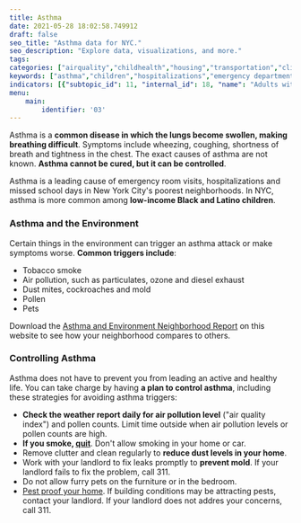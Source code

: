 ```yaml
---
title: Asthma
date: 2021-05-28 18:02:58.749912
draft: false
seo_title: "Asthma data for NYC."
seo_description: "Explore data, visualizations, and more."
tags: 
categories: ["airquality","childhealth","housing","transportation","climatehealth","healthoutcomes","social"]
keywords: ["asthma","children","hospitalizations","emergency department visits","breathing","housing","physical activity"]
indicators: [{"subtopic_id": 11, "internal_id": 18, "name": "Adults with Asthma in the Past 12 Months", "URL": "https://a816-dohbesp.nyc.gov/IndicatorPublic/VisualizationData.aspx?id=18,719b87,11,Summarize"}, {"subtopic_id": 11, "internal_id": 2380, "name": "Asthma Emergency Department Visits (Adults)", "URL": "https://a816-dohbesp.nyc.gov/IndicatorPublic/VisualizationData.aspx?id=2380,719b87,11,Summarize"}, {"subtopic_id": 11, "internal_id": 2384, "name": "Asthma Emergency Department Visits (Adults) by NTA", "URL": "https://a816-dohbesp.nyc.gov/IndicatorPublic/VisualizationData.aspx?id=2384,719b87,11,Summarize"}, {"subtopic_id": 11, "internal_id": 2048, "name": "Asthma Emergency Department Visits (Children 0 to 4 Yrs Old)", "URL": "https://a816-dohbesp.nyc.gov/IndicatorPublic/VisualizationData.aspx?id=2048,719b87,11,Summarize"}, {"subtopic_id": 11, "internal_id": 2149, "name": "Asthma Emergency Department Visits (Children 0 to 4 Yrs Old) by NTA", "URL": "https://a816-dohbesp.nyc.gov/IndicatorPublic/VisualizationData.aspx?id=2149,4466a0,11,Summarize"}, {"subtopic_id": 11, "internal_id": 2379, "name": "Asthma Emergency Department Visits (Children 5 to 17 Yrs Old)", "URL": "https://a816-dohbesp.nyc.gov/IndicatorPublic/VisualizationData.aspx?id=2379,719b87,11,Summarize"}, {"subtopic_id": 11, "internal_id": 2383, "name": "Asthma Emergency Department Visits (Children 5 to 17 Yrs Old) by NTA", "URL": "https://a816-dohbesp.nyc.gov/IndicatorPublic/VisualizationData.aspx?id=2383,719b87,11,Summarize"}, {"subtopic_id": 11, "internal_id": 2382, "name": "Asthma Hospitalizations (Adults)", "URL": "https://a816-dohbesp.nyc.gov/IndicatorPublic/VisualizationData.aspx?id=2382,719b87,11,Summarize"}, {"subtopic_id": 11, "internal_id": 2387, "name": "Asthma Hospitalizations (Adults) by NTA", "URL": "https://a816-dohbesp.nyc.gov/IndicatorPublic/VisualizationData.aspx?id=2387,719b87,11,Summarize"}, {"subtopic_id": 11, "internal_id": 84, "name": "Asthma Hospitalizations (Children 0 to 4 Yrs Old)", "URL": "https://a816-dohbesp.nyc.gov/IndicatorPublic/VisualizationData.aspx?id=84,719b87,11,Summarize"}, {"subtopic_id": 11, "internal_id": 2381, "name": "Asthma Hospitalizations (Children 5 to 17 Yrs Old)", "URL": "https://a816-dohbesp.nyc.gov/IndicatorPublic/VisualizationData.aspx?id=2381,719b87,11,Summarize"}, {"subtopic_id": 11, "internal_id": 2386, "name": "Asthma Hospitalizations (Children 5 to 17 Yrs Old) by NTA", "URL": "https://a816-dohbesp.nyc.gov/IndicatorPublic/VisualizationData.aspx?id=2386,719b87,11,Summarize"}, {"subtopic_id": 11, "internal_id": 2392, "name": "Children ever diagnosed with asthma (ages 0-13 years)", "URL": "https://a816-dohbesp.nyc.gov/IndicatorPublic/VisualizationData.aspx?id=2392,719b87,11,Summarize"}, {"subtopic_id": 11, "internal_id": 2339, "name": "Youth Asthma in the Past 12 Months", "URL": "https://a816-dohbesp.nyc.gov/IndicatorPublic/VisualizationData.aspx?id=2339,719b87,11,Summarize"},{"subtopic_id": 11, "internal_id": 2147, "name": "Public School Children (5-14 Yrs Old) with Asthma", "URL": "https://a816-dohbesp.nyc.gov/IndicatorPublic/VisualizationData.aspx?id=2147,4466a0,11,Summarize"}, {"subtopic_id": 11, "internal_id": 2147, "name": "Public School Children (5-14 Yrs Old) with Persistent Asthma", "URL": "https://a816-dohbesp.nyc.gov/IndicatorPublic/VisualizationData.aspx?id=2149,4466a0,11,Summarize"}]
menu:
    main:
        identifier: '03'
---
```


Asthma is a **common disease in which the lungs become swollen, making breathing difficult**. Symptoms include wheezing, coughing, shortness of breath and tightness in the chest. The exact causes of asthma are not known. **Asthma cannot be cured, but it can be controlled**.

Asthma is a leading cause of emergency room visits, hospitalizations and missed school days in New York City's poorest neighborhoods. In NYC, asthma is more common among **low-income Black and Latino children**. 

### Asthma and the Environment
Certain things in the environment can trigger an asthma attack or make symptoms worse. **Common triggers include**: 
* Tobacco smoke
* Air pollution, such as particulates, ozone and diesel exhaust
* Dust mites, cockroaches and mold
* Pollen
* Pets

Download the [Asthma and Environment Neighborhood Report](http://a816-dohbesp.nyc.gov/IndicatorPublic/QuickView.aspx) on this website to see how your neighborhood compares to others. 

### Controlling Asthma
Asthma does not have to prevent you from leading an active and healthy life. You can take charge by having **a plan to control asthma**, including these strategies for avoiding asthma triggers:

* **Check the weather report daily for air pollution level** ("air quality index") and pollen counts. Limit time outside when air pollution levels or pollen counts are high.
* **If you smoke, [quit](http://www1.nyc.gov/site/doh/health/health-topics/smoking-how-to-quit.page "NYC Quits")**. Don't allow smoking in your home or car.
* Remove clutter and clean regularly to **reduce dust levels in your home**.
* Work with your landlord to fix leaks promptly to **prevent mold**. If your landlord fails to fix the problem, call 311.
* Do not allow furry pets on the furniture or in the bedroom.
* [Pest proof your home](http://www1.nyc.gov/site/doh/health/health-topics/pests-and-pesticides.page). If building conditions may be attracting pests, contact your landlord. If your landlord does not addres your concerns, call 311.